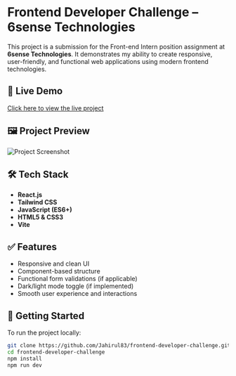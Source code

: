 # Frontend Developer Challenge – 6sense Technologies

This project is a submission for the Front-end Intern position assignment at **6sense Technologies**. It demonstrates my ability to create responsive, user-friendly, and functional web applications using modern frontend technologies.

## 🔗 Live Demo

[Click here to view the live project](https://frontend-developer-challenge1.netlify.app/)  


## 🖼️ Project Preview

![Project Screenshot](https://your-image-link.com/screenshot.png)  

## 🛠️ Tech Stack

- **React.js**
- **Tailwind CSS**
- **JavaScript (ES6+)**
- **HTML5 & CSS3**
- **Vite** 


## ✅ Features

- Responsive and clean UI
- Component-based structure
- Functional form validations (if applicable)
- Dark/light mode toggle (if implemented)
- Smooth user experience and interactions

## 🚀 Getting Started

To run the project locally:

```bash
git clone https://github.com/Jahirul83/frontend-developer-challenge.git
cd frontend-developer-challenge
npm install
npm run dev

